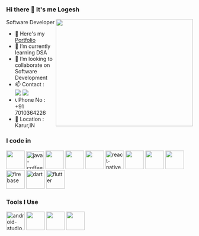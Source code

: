 ### Hi there 👋 It's me Logesh

Software Developer
<img align="right" width="370" height="290" src="https://i.pinimg.com/originals/47/f0/34/47f0342cec72b800463bf003eac1257e.gif">
- 🔭 Here's my [Portfolio](https://jocular-marshmallow-367568.netlify.app/)
- 🌱 I’m currently learning DSA
- 👯 I’m looking to collaborate on Software Development
- 📫 Contact :
<br /> [<img src="https://img.shields.io/badge/Gmail-D14836?style=for-the-badge&logo=gmail&logoColor=white" />](mailto:logeshwaran6069@gmail.com) [<img src="https://img.shields.io/badge/LinkedIn-0077B5?style=for-the-badge&logo=linkedin&logoColor=white" />](https://www.linkedin.com/in/logeshselvam-p/)
- 📞 Phone No :
+91 7010364226
- 📍 Location :
Karur,IN





### I code in
<img height="50" width="50" src="https://img.icons8.com/color/48/000000/c-plus-plus-logo.png" /> <img width="48" height="48" src="https://img.icons8.com/color/48/java-coffee-cup-logo--v1.png" alt="java-coffee-cup-logo--v1"/> <img height="50" width="50" src="https://img.icons8.com/color/48/000000/html-5.png" /> <img height="50" width="50" src="https://img.icons8.com/color/48/000000/css3.png" /> <img height="50" width="50" src="https://img.icons8.com/color/48/000000/javascript.png"/> <img width="50" height="50" src="https://img.icons8.com/color/48/react-native.png" alt="react-native"/> <img height="50" width="50" src="https://img.icons8.com/color/48/000000/mongodb.png"/> <img height="50" width="50" src="https://img.icons8.com/color/48/000000/nodejs.png"/> <img height="50" width="50" src="https://img.icons8.com/color/48/000000/spring-logo.png"/> <img width="50" height="50" src="https://img.icons8.com/color/48/firebase.png" alt="firebase"/> <img width="50" height="50" src="https://img.icons8.com/color/48/dart.png" alt="dart"/> <img width="50" height="50" src="https://img.icons8.com/fluency/48/flutter.png" alt="flutter"/>

### Tools I Use
<img width="50" height="50" src="https://img.icons8.com/color/48/android-studio--v3.png" alt="android-studio--v3"/> <img height="50" width="50" src="https://img.icons8.com/color/48/000000/visual-studio-code-2019.png"/> <img height="50" width="50" src="https://img.icons8.com/color/50/000000/git.png"/> <img height="50" width="50" src="https://img.icons8.com/color/48/000000/figma--v1.png"/>

